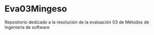 # Eva03Mingeso
Repositorio dedicado a la resolución de la evaluación 03 de Métodos de Ingeniería de software 
